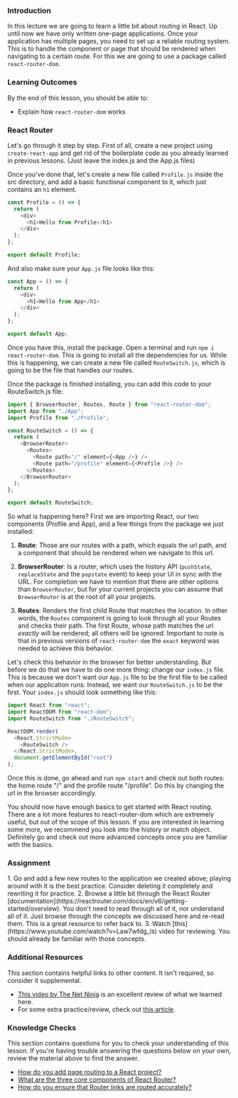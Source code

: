 ### Introduction

In this lecture we are going to learn a little bit about routing in React. Up until now we have only written one-page applications. Once your application has multiple pages, you need to set up a reliable routing system. This is to handle the component or page that should be rendered when navigating to a certain route. For this we are going to use a package called `react-router-dom`.

### Learning Outcomes
By the end of this lesson, you should be able to:

- Explain how `react-router-dom` works

### React Router

Let's go through it step by step. First of all, create a new project using `create-react-app` and get rid of the boilerplate code as you already learned in previous lessons. (Just leave the index.js and the App.js files)

Once you've done that, let's create a new file called `Profile.js` inside the src directory, and add a basic functional component to it, which just contains an `h1` element.

~~~javascript
const Profile = () => {
  return (
    <div>
      <h1>Hello from Profile</h1>
    </div>
  );
};

export default Profile;
~~~

And also make sure your `App.js` file looks like this:

~~~javascript
const App = () => {
  return (
    <div>
      <h1>Hello from App</h1>
    </div>
  );
};

export default App;
~~~

Once you have this, install the package. Open a terminal and run `npm i react-router-dom`. This is going to install all the dependencies for us.
While this is happening, we can create a new file called `RouteSwitch.js`, which is going to be the file that handles our routes.

Once the package is finished installing, you can add this code to your RouteSwitch.js file:

~~~javascript
import { BrowserRouter, Routes, Route } from "react-router-dom";
import App from "./App";
import Profile from "./Profile";

const RouteSwitch = () => {
  return (
    <BrowserRouter>
      <Routes>
        <Route path="/" element={<App />} />
        <Route path="/profile" element={<Profile />} />
      </Routes>
    </BrowserRouter>
  );
};

export default RouteSwitch;
~~~

<span id="components">So what is happening here?</span> First we are importing React, our two components (Profile and App), and a few things from the package we just installed:

1. **Route**: Those are our routes with a path, which equals the url path, and a component that should be rendered when we navigate to this url.

2. **BrowserRouter**: Is a router, which uses the history API (`pushState`, `replaceState` and the `popstate` event) to keep your UI in sync with the URL. For completion we have to mention that there are other options than `BrowserRouter`, but for your current projects you can assume that `BrowserRouter` is at the root of all your projects.

3. **Routes**: Renders the first child Route that matches the location. In other words, the `Routes` component is going to look through all your Routes and checks their path. The first Route, whose path matches the url *exactly* will be rendered; all others will be ignored. Important to note is that in previous versions of `react-router-dom` the `exact` keyword was needed to achieve this behavior.

<span id="routing"> Let's check this behavior in the browser for better understanding. But before we do that we have to do one more thing: change our `index.js` file. This is because we don't want our `App.js` file to be the first file to be called when our application runs. Instead, we want our `RouteSwitch.js` to be the first.</span> Your `index.js` should look something like this:

~~~javascript
import React from "react";
import ReactDOM from "react-dom";
import RouteSwitch from "./RouteSwitch";

ReactDOM.render(
  <React.StrictMode>
    <RouteSwitch />
  </React.StrictMode>,
  document.getElementById("root")
);
~~~

Once this is done, go ahead and run `npm start` and check out both routes: the home route "/" and the profile route "/profile". Do this by changing the url in the browser accordingly.

You should now have enough basics to get started with React routing. There are a lot more features to react-router-dom which are extremely useful, but out of the scope of this lesson. If you are interested in learning some more, we recommend you look into the history or match object. Definitely go and check out more advanced concepts once you are familiar with the basics.

### Assignment

<div class="lesson-content__panel" markdown="1">
1. Go and add a few new routes to the application we created above; playing around with it is the best practice. Consider deleting it completely and rewriting it for practice.
2. Browse a little bit through the React Router [documentation](https://reactrouter.com/docs/en/v6/getting-started/overview). You don't need to read through all of it, nor understand all of it. Just browse through the concepts we discussed here and re-read them. This is a great resource to refer back to.
3. Watch [this](https://www.youtube.com/watch?v=Law7wfdg_ls) video for reviewing. You should already be familiar with those concepts.
</div>

### Additional Resources
This section contains helpful links to other content. It isn't required, so consider it supplemental.

- [This video by The Net Ninja](https://www.youtube.com/watch?v=QUz3k2O3ZJU&ab_channel=TheNetNinja) is an excellent review of what we learned here.
- For some extra practice/review, check out [this article](https://css-tricks.com/learning-react-router/).

### Knowledge Checks

This section contains questions for you to check your understanding of this lesson. If you're having trouble answering the questions below on your own, review the material above to find the answer.

- <a class="knowledge-check-link" href="#react-router">How do you add page routing to a React project?</a>
- <a class="knowledge-check-link" href="#components">What are the three core components of React Router?</a>
- <a class="knowledge-check-link" href="#routing">How do you ensure that Router links are routed accurately?</a>

